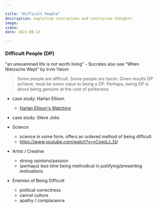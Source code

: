 ```yaml
---

title: "Difficult People"
description: exploring contrarians and contrarian thoughts
image:
video:
date: 2021-08-12

---
```


### Difficult People (DP)

"an unexamined life is not worth living"
\- Socrates also see “When Nietzsche Wept” by Irvin Yalom

> Some people are difficult.
> Some people are harsh.
> Given results DP achieve, must be some value to being a DP.
> Perhaps, being DP is about being genuine at the cost of politeness.

- case study: Harlan Ellison
	- [Harlan Ellison's Watching](https://www.youtube.com/watch?v=ys5JtmliHvU&list=TLPQMDMwODIwMjF7Oi4bRIjcag&index=18)

- case study: Steve Jobs

- Science
	- science in some form, offers an ordered method of being difficult
	- https://www.youtube.com/watch?v=yCsgoLc_fzI

- Artist / Creative
	- strong opinions/passion
	- (perhaps) less time being methodical in justifying/presenting motivations

- Enemies of Being Difficult
	- political correctness
	- cancel culture
	- apathy / complacence
